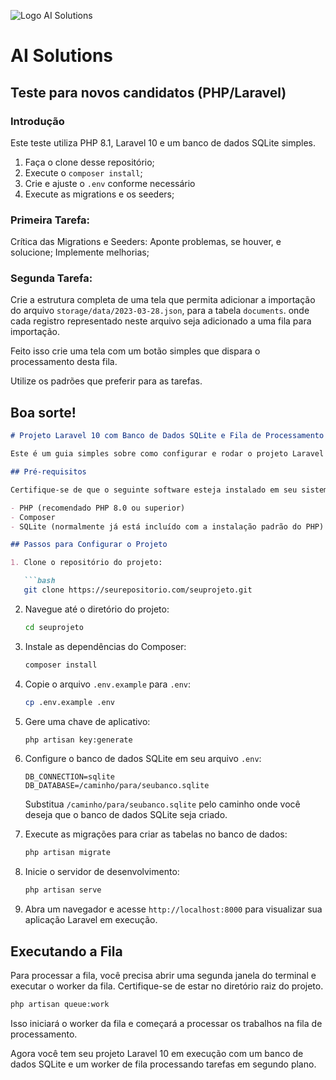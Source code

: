 ![Logo AI Solutions](http://aisolutions.tec.br/wp-content/uploads/sites/2/2019/04/logo.png)

# AI Solutions

## Teste para novos candidatos (PHP/Laravel)

### Introdução

Este teste utiliza PHP 8.1, Laravel 10 e um banco de dados SQLite simples.

1. Faça o clone desse repositório;
1. Execute o `composer install`;
1. Crie e ajuste o `.env` conforme necessário
1. Execute as migrations e os seeders;

### Primeira Tarefa:

Crítica das Migrations e Seeders: Aponte problemas, se houver, e solucione; Implemente melhorias;

### Segunda Tarefa:

Crie a estrutura completa de uma tela que permita adicionar a importação do arquivo `storage/data/2023-03-28.json`, para a tabela `documents`. onde cada registro representado neste arquivo seja adicionado a uma fila para importação.

Feito isso crie uma tela com um botão simples que dispara o processamento desta fila.

Utilize os padrões que preferir para as tarefas.

Boa sorte!
-----------------------------------

```markdown
# Projeto Laravel 10 com Banco de Dados SQLite e Fila de Processamento

Este é um guia simples sobre como configurar e rodar o projeto Laravel 10 com um banco de dados SQLite e uma fila para processamento.

## Pré-requisitos

Certifique-se de que o seguinte software esteja instalado em seu sistema:

- PHP (recomendado PHP 8.0 ou superior)
- Composer
- SQLite (normalmente já está incluído com a instalação padrão do PHP)

## Passos para Configurar o Projeto

1. Clone o repositório do projeto:

   ```bash
   git clone https://seurepositorio.com/seuprojeto.git
   ```

2. Navegue até o diretório do projeto:

   ```bash
   cd seuprojeto
   ```

3. Instale as dependências do Composer:

   ```bash
   composer install
   ```

4. Copie o arquivo `.env.example` para `.env`:

   ```bash
   cp .env.example .env
   ```

5. Gere uma chave de aplicativo:

   ```bash
   php artisan key:generate
   ```

6. Configure o banco de dados SQLite em seu arquivo `.env`:

   ```env
   DB_CONNECTION=sqlite
   DB_DATABASE=/caminho/para/seubanco.sqlite
   ```

   Substitua `/caminho/para/seubanco.sqlite` pelo caminho onde você deseja que o banco de dados SQLite seja criado.

7. Execute as migrações para criar as tabelas no banco de dados:

   ```bash
   php artisan migrate
   ```

8. Inicie o servidor de desenvolvimento:

   ```bash
   php artisan serve
   ```

9. Abra um navegador e acesse `http://localhost:8000` para visualizar sua aplicação Laravel em execução.

## Executando a Fila

Para processar a fila, você precisa abrir uma segunda janela do terminal e executar o worker da fila. Certifique-se de estar no diretório raiz do projeto.

```bash
php artisan queue:work
```

Isso iniciará o worker da fila e começará a processar os trabalhos na fila de processamento.

Agora você tem seu projeto Laravel 10 em execução com um banco de dados SQLite e um worker de fila processando tarefas em segundo plano.


```

